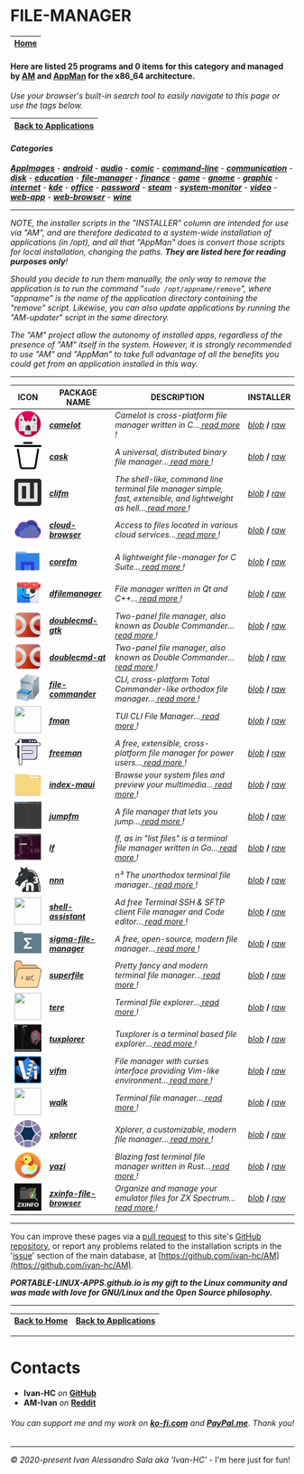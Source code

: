 # FILE-MANAGER

| [Home](https://portable-linux-apps.github.io/) |
| --- |

#### Here are listed **25** programs and **0** items for this category and managed by [AM](https://github.com/ivan-hc/AM) 	and [AppMan](https://github.com/ivan-hc/AppMan) for the x86_64 architecture.

*Use your browser's built-in search tool to easily navigate to this page or use the tags below.*


| [Back to Applications](https://portable-linux-apps.github.io/apps.html) |
| --- |


#### *Categories*

***[AppImages](https://portable-linux-apps.github.io/appimages.html)*** 		 - ***[android](https://portable-linux-apps.github.io/android.html)*** - ***[audio](https://portable-linux-apps.github.io/audio.html)*** - ***[comic](https://portable-linux-apps.github.io/comic.html)*** - ***[command-line](https://portable-linux-apps.github.io/command-line.html)*** - ***[communication](https://portable-linux-apps.github.io/communication.html)*** - ***[disk](https://portable-linux-apps.github.io/disk.html)*** - ***[education](https://portable-linux-apps.github.io/education.html)*** - ***[file-manager](https://portable-linux-apps.github.io/file-manager.html)*** - ***[finance](https://portable-linux-apps.github.io/finance.html)*** - ***[game](https://portable-linux-apps.github.io/game.html)*** - ***[gnome](https://portable-linux-apps.github.io/gnome.html)*** - ***[graphic](https://portable-linux-apps.github.io/graphic.html)*** - ***[internet](https://portable-linux-apps.github.io/internet.html)*** - ***[kde](https://portable-linux-apps.github.io/kde.html)*** - ***[office](https://portable-linux-apps.github.io/office.html)*** - ***[password](https://portable-linux-apps.github.io/password.html)*** - ***[steam](https://portable-linux-apps.github.io/steam.html)*** - ***[system-monitor](https://portable-linux-apps.github.io/system-monitor.html)*** - ***[video](https://portable-linux-apps.github.io/video.html)*** - ***[web-app](https://portable-linux-apps.github.io/web-app.html)*** - ***[web-browser](https://portable-linux-apps.github.io/web-browser.html)*** - ***[wine](https://portable-linux-apps.github.io/wine.html)***

-----------------

*NOTE, the installer scripts in the "INSTALLER" column are intended for use via "AM", and are therefore dedicated to a system-wide 	installation of applications (in /opt), and all that "AppMan" does is convert those scripts for local installation, changing the paths. 	**They are listed here for reading purposes only**!*

*Should you decide to run them manually, the only way to remove the application is to run 	the command "`sudo /opt/appname/remove`", where "appname" is the name of the application directory containing the "remove" script. 	Likewise, you can also update applications by running the "AM-updater" script in the same directory.*

*The "AM" project allow the autonomy of installed apps, regardless of the presence of "AM" itself in the system. However, it is strongly 	recommended to use "AM" and "AppMan" to take full advantage of all the benefits you could get from an application installed in this way.*

-----------------

| ICON | PACKAGE NAME | DESCRIPTION | INSTALLER |
| --- | --- | --- | --- |
| <img src="icons/camelot.png" width="48" height="48"> | [***camelot***](apps/camelot.md) | *Camelot is cross-platform file manager written in C.*..[ *read more* ](apps/camelot.md)*!* | [*blob*](https://github.com/ivan-hc/AM/blob/main/programs/x86_64/camelot) **/** [*raw*](https://raw.githubusercontent.com/ivan-hc/AM/main/programs/x86_64/camelot) |
| <img src="icons/cask.png" width="48" height="48"> | [***cask***](apps/cask.md) | *A universal, distributed binary file manager.*..[ *read more* ](apps/cask.md)*!* | [*blob*](https://github.com/ivan-hc/AM/blob/main/programs/x86_64/cask) **/** [*raw*](https://raw.githubusercontent.com/ivan-hc/AM/main/programs/x86_64/cask) |
| <img src="icons/clifm.png" width="48" height="48"> | [***clifm***](apps/clifm.md) | *The shell-like, command line terminal file manager simple, fast, extensible, and lightweight as hell.*..[ *read more* ](apps/clifm.md)*!* | [*blob*](https://github.com/ivan-hc/AM/blob/main/programs/x86_64/clifm) **/** [*raw*](https://raw.githubusercontent.com/ivan-hc/AM/main/programs/x86_64/clifm) |
| <img src="icons/cloud-browser.png" width="48" height="48"> | [***cloud-browser***](apps/cloud-browser.md) | *Access to files located in various cloud services.*..[ *read more* ](apps/cloud-browser.md)*!* | [*blob*](https://github.com/ivan-hc/AM/blob/main/programs/x86_64/cloud-browser) **/** [*raw*](https://raw.githubusercontent.com/ivan-hc/AM/main/programs/x86_64/cloud-browser) |
| <img src="icons/corefm.png" width="48" height="48"> | [***corefm***](apps/corefm.md) | *A lightweight file-manager for C Suite.*..[ *read more* ](apps/corefm.md)*!* | [*blob*](https://github.com/ivan-hc/AM/blob/main/programs/x86_64/corefm) **/** [*raw*](https://raw.githubusercontent.com/ivan-hc/AM/main/programs/x86_64/corefm) |
| <img src="icons/dfilemanager.png" width="48" height="48"> | [***dfilemanager***](apps/dfilemanager.md) | *File manager written in Qt and C++.*..[ *read more* ](apps/dfilemanager.md)*!* | [*blob*](https://github.com/ivan-hc/AM/blob/main/programs/x86_64/dfilemanager) **/** [*raw*](https://raw.githubusercontent.com/ivan-hc/AM/main/programs/x86_64/dfilemanager) |
| <img src="icons/doublecmd-gtk.png" width="48" height="48"> | [***doublecmd-gtk***](apps/doublecmd-gtk.md) | *Two-panel file manager, also known as Double Commander.*..[ *read more* ](apps/doublecmd-gtk.md)*!* | [*blob*](https://github.com/ivan-hc/AM/blob/main/programs/x86_64/doublecmd-gtk) **/** [*raw*](https://raw.githubusercontent.com/ivan-hc/AM/main/programs/x86_64/doublecmd-gtk) |
| <img src="icons/doublecmd-qt.png" width="48" height="48"> | [***doublecmd-qt***](apps/doublecmd-qt.md) | *Two-panel file manager, also known as Double Commander.*..[ *read more* ](apps/doublecmd-qt.md)*!* | [*blob*](https://github.com/ivan-hc/AM/blob/main/programs/x86_64/doublecmd-qt) **/** [*raw*](https://raw.githubusercontent.com/ivan-hc/AM/main/programs/x86_64/doublecmd-qt) |
| <img src="icons/file-commander.png" width="48" height="48"> | [***file-commander***](apps/file-commander.md) | *CLI, cross-platform Total Commander-like orthodox file manager.*..[ *read more* ](apps/file-commander.md)*!* | [*blob*](https://github.com/ivan-hc/AM/blob/main/programs/x86_64/file-commander) **/** [*raw*](https://raw.githubusercontent.com/ivan-hc/AM/main/programs/x86_64/file-commander) |
| <img src="icons/fman.png" width="48" height="48"> | [***fman***](apps/fman.md) | *TUI CLI File Manager.*..[ *read more* ](apps/fman.md)*!* | [*blob*](https://github.com/ivan-hc/AM/blob/main/programs/x86_64/fman) **/** [*raw*](https://raw.githubusercontent.com/ivan-hc/AM/main/programs/x86_64/fman) |
| <img src="icons/freeman.png" width="48" height="48"> | [***freeman***](apps/freeman.md) | *A free, extensible, cross-platform file manager for power users.*..[ *read more* ](apps/freeman.md)*!* | [*blob*](https://github.com/ivan-hc/AM/blob/main/programs/x86_64/freeman) **/** [*raw*](https://raw.githubusercontent.com/ivan-hc/AM/main/programs/x86_64/freeman) |
| <img src="icons/index-maui.png" width="48" height="48"> | [***index-maui***](apps/index-maui.md) | *Browse your system files and preview your multimedia.*..[ *read more* ](apps/index-maui.md)*!* | [*blob*](https://github.com/ivan-hc/AM/blob/main/programs/x86_64/index-maui) **/** [*raw*](https://raw.githubusercontent.com/ivan-hc/AM/main/programs/x86_64/index-maui) |
| <img src="icons/jumpfm.png" width="48" height="48"> | [***jumpfm***](apps/jumpfm.md) | *A file manager that lets you jump.*..[ *read more* ](apps/jumpfm.md)*!* | [*blob*](https://github.com/ivan-hc/AM/blob/main/programs/x86_64/jumpfm) **/** [*raw*](https://raw.githubusercontent.com/ivan-hc/AM/main/programs/x86_64/jumpfm) |
| <img src="icons/lf.png" width="48" height="48"> | [***lf***](apps/lf.md) | *lf, as in "list files" is a terminal file manager written in Go.*..[ *read more* ](apps/lf.md)*!* | [*blob*](https://github.com/ivan-hc/AM/blob/main/programs/x86_64/lf) **/** [*raw*](https://raw.githubusercontent.com/ivan-hc/AM/main/programs/x86_64/lf) |
| <img src="icons/nnn.png" width="48" height="48"> | [***nnn***](apps/nnn.md) | *n³ The unorthodox terminal file manager*..[ *read more* ](apps/nnn.md)*!* | [*blob*](https://github.com/ivan-hc/AM/blob/main/programs/x86_64/nnn) **/** [*raw*](https://raw.githubusercontent.com/ivan-hc/AM/main/programs/x86_64/nnn) |
| <img src="icons/shell-assistant.png" width="48" height="48"> | [***shell-assistant***](apps/shell-assistant.md) | *Ad free Terminal SSH & SFTP client File manager and Code editor.*..[ *read more* ](apps/shell-assistant.md)*!* | [*blob*](https://github.com/ivan-hc/AM/blob/main/programs/x86_64/shell-assistant) **/** [*raw*](https://raw.githubusercontent.com/ivan-hc/AM/main/programs/x86_64/shell-assistant) |
| <img src="icons/sigma-file-manager.png" width="48" height="48"> | [***sigma-file-manager***](apps/sigma-file-manager.md) | *A free, open-source, modern file manager.*..[ *read more* ](apps/sigma-file-manager.md)*!* | [*blob*](https://github.com/ivan-hc/AM/blob/main/programs/x86_64/sigma-file-manager) **/** [*raw*](https://raw.githubusercontent.com/ivan-hc/AM/main/programs/x86_64/sigma-file-manager) |
| <img src="icons/superfile.png" width="48" height="48"> | [***superfile***](apps/superfile.md) | *Pretty fancy and modern terminal file manager.*..[ *read more* ](apps/superfile.md)*!* | [*blob*](https://github.com/ivan-hc/AM/blob/main/programs/x86_64/superfile) **/** [*raw*](https://raw.githubusercontent.com/ivan-hc/AM/main/programs/x86_64/superfile) |
| <img src="icons/tere.png" width="48" height="48"> | [***tere***](apps/tere.md) | *Terminal file explorer.*..[ *read more* ](apps/tere.md)*!* | [*blob*](https://github.com/ivan-hc/AM/blob/main/programs/x86_64/tere) **/** [*raw*](https://raw.githubusercontent.com/ivan-hc/AM/main/programs/x86_64/tere) |
| <img src="icons/tuxplorer.png" width="48" height="48"> | [***tuxplorer***](apps/tuxplorer.md) | *Tuxplorer is a terminal based file explorer.*..[ *read more* ](apps/tuxplorer.md)*!* | [*blob*](https://github.com/ivan-hc/AM/blob/main/programs/x86_64/tuxplorer) **/** [*raw*](https://raw.githubusercontent.com/ivan-hc/AM/main/programs/x86_64/tuxplorer) |
| <img src="icons/vifm.png" width="48" height="48"> | [***vifm***](apps/vifm.md) | *File manager with curses interface providing Vim-like environment.*..[ *read more* ](apps/vifm.md)*!* | [*blob*](https://github.com/ivan-hc/AM/blob/main/programs/x86_64/vifm) **/** [*raw*](https://raw.githubusercontent.com/ivan-hc/AM/main/programs/x86_64/vifm) |
| <img src="icons/walk.png" width="48" height="48"> | [***walk***](apps/walk.md) | *Terminal file manager.*..[ *read more* ](apps/walk.md)*!* | [*blob*](https://github.com/ivan-hc/AM/blob/main/programs/x86_64/walk) **/** [*raw*](https://raw.githubusercontent.com/ivan-hc/AM/main/programs/x86_64/walk) |
| <img src="icons/xplorer.png" width="48" height="48"> | [***xplorer***](apps/xplorer.md) | *Xplorer, a customizable, modern file manager.*..[ *read more* ](apps/xplorer.md)*!* | [*blob*](https://github.com/ivan-hc/AM/blob/main/programs/x86_64/xplorer) **/** [*raw*](https://raw.githubusercontent.com/ivan-hc/AM/main/programs/x86_64/xplorer) |
| <img src="icons/yazi.png" width="48" height="48"> | [***yazi***](apps/yazi.md) | *Blazing fast terminal file manager written in Rust.*..[ *read more* ](apps/yazi.md)*!* | [*blob*](https://github.com/ivan-hc/AM/blob/main/programs/x86_64/yazi) **/** [*raw*](https://raw.githubusercontent.com/ivan-hc/AM/main/programs/x86_64/yazi) |
| <img src="icons/zxinfo-file-browser.png" width="48" height="48"> | [***zxinfo-file-browser***](apps/zxinfo-file-browser.md) | *Organize and manage your emulator files for ZX Spectrum.*..[ *read more* ](apps/zxinfo-file-browser.md)*!* | [*blob*](https://github.com/ivan-hc/AM/blob/main/programs/x86_64/zxinfo-file-browser) **/** [*raw*](https://raw.githubusercontent.com/ivan-hc/AM/main/programs/x86_64/zxinfo-file-browser) |


---

You can improve these pages via a [pull request](https://github.com/Portable-Linux-Apps/Portable-Linux-Apps.github.io/pulls) 	to this site's [GitHub repository](https://github.com/Portable-Linux-Apps/Portable-Linux-Apps.github.io),  	or report any problems related to the installation scripts in the '[issue](https://github.com/ivan-hc/AM/issues)' 	section of the main database, at [https://github.com/ivan-hc/AM](https://github.com/ivan-hc/AM).

***PORTABLE-LINUX-APPS.github.io is my gift to the Linux community and was made with love for GNU/Linux and the Open Source philosophy.***

---

| [Back to Home](https://portable-linux-apps.github.io/) | [Back to Applications](https://portable-linux-apps.github.io/apps.html)
| --- | --- |

--------

# Contacts
- **Ivan-HC** *on* [**GitHub**](https://github.com/ivan-hc)
- **AM-Ivan** *on* [**Reddit**](https://www.reddit.com/u/am-ivan)

###### *You can support me and my work on [**ko-fi.com**](https://ko-fi.com/IvanAlexHC) and 	[**PayPal.me**](https://paypal.me/IvanAlexHC). Thank you!*

--------

*© 2020-present Ivan Alessandro Sala aka 'Ivan-HC'* - I'm here just for fun!


